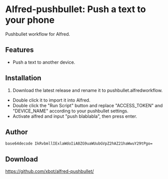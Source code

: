 # Alfred-pushbullet: Push a text to your phone


Pushbullet workflow for Alfred.

## Features

  - Push a text to another device.

## Installation

  1. Download the latest release and rename it to pushbullet.alfredworkflow.
  -  Double click it to import it into Alfred.
  -  Double click the "Run Script" button and replace "ACCESS_TOKEN" and "DEVICE_NAME" according to your pushbullet settings.
  -  Activate alfred and input "push blablabla", then press enter.

## Author

`base64decode IkRvbmllIExlaWdoIiA8ZG9uaWUubGVpZ2hAZ21haWwuY29tPgo=`

## Download

https://github.com/xbot/alfred-pushbullet/

